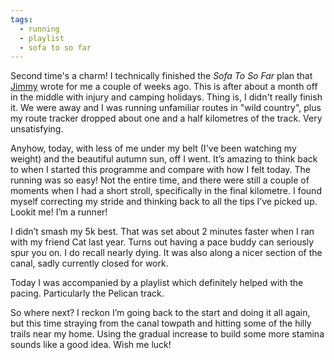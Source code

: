 ```yaml
---
tags:
  - running
  - playlist
  - sofa to so far
---
```


Second time's a charm! I technically finished the _Sofa To So Far_ plan that [Jimmy](https://runningpunks.com) wrote for me a couple of weeks ago. This is after about a month off in the middle with injury and camping holidays. Thing is, I didn't really finish it. We were away and I was running unfamiliar routes in "wild country", plus my route tracker dropped about one and a half kilometres of the track. Very unsatisfying.

Anyhow, today, with less of me under my belt (I've been watching my weight) and the beautiful autumn sun, off I went. It’s amazing to think back to when I started this programme and compare with how I felt today. The running was so easy! Not the entire time, and there were still a couple of moments when I had a short stroll, specifically in the final kilometre. I found myself correcting my stride and thinking back to all the tips I’ve picked up. Lookit me! I’m a runner!

I didn’t smash my 5k best. That was set about 2 minutes faster when I ran with my friend Cat last year. Turns out having a pace buddy can seriously spur you on. I do recall nearly dying. It was also along a nicer section of the canal, sadly currently closed for work.

Today I was accompanied by a playlist which definitely helped with the pacing. Particularly the Pelican track.

So where next? I reckon I’m going back to the start and doing it all again, but this time straying from the canal towpath and hitting some of the hilly trails near my home. Using the gradual increase to build some more stamina sounds like a good idea. Wish me luck!